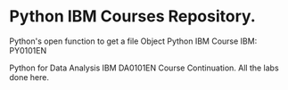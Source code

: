 # Python IBM Courses Repository.
Python's open function to get a file Object
Python IBM Course IBM: PY0101EN

Python for Data Analysis IBM DA0101EN Course Continuation. All the labs done here.
